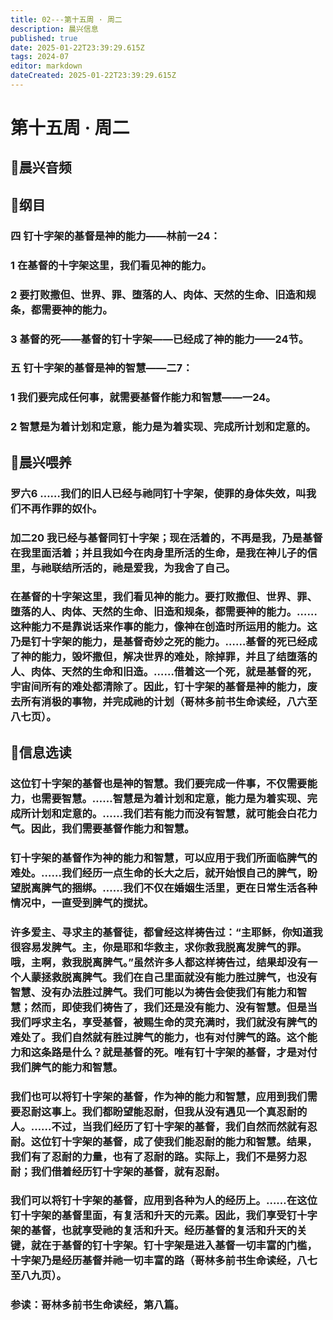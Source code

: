 ```yaml
---
title: 02---第十五周 · 周二
description: 晨兴信息
published: true
date: 2025-01-22T23:39:29.615Z
tags: 2024-07
editor: markdown
dateCreated: 2025-01-22T23:39:29.615Z
---
```


# 第十五周 · 周二
## 🎵晨兴音频

## 📖纲目

### 四	钉十字架的基督是神的能力——林前一24：

### 1	在基督的十字架这里，我们看见神的能力。

### 2	要打败撒但、世界、罪、堕落的人、肉体、天然的生命、旧造和规条，都需要神的能力。

### 3	基督的死——基督的钉十字架——已经成了神的能力——24节。

### 五	钉十字架的基督是神的智慧——二7：

### 1	我们要完成任何事，就需要基督作能力和智慧——一24。

### 2	智慧是为着计划和定意，能力是为着实现、完成所计划和定意的。

## 📖晨兴喂养

### **罗六6**    **……我们的旧人已经与祂同钉十字架，使罪的身体失效，叫我们不再作罪的奴仆。**

### **加二20**    **我已经与基督同钉十字架；现在活着的，不再是我，乃是基督在我里面活着；并且我如今在肉身里所活的生命，是我在神儿子的信里，与祂联结所活的，祂是爱我，为我舍了自己。**

### 在基督的十字架这里，我们看见神的能力。要打败撒但、世界、罪、堕落的人、肉体、天然的生命、旧造和规条，都需要神的能力。……这种能力不是靠说话来作事的能力，像神在创造时所运用的能力。这乃是钉十字架的能力，是基督奇妙之死的能力。……基督的死已经成了神的能力，毁坏撒但，解决世界的难处，除掉罪，并且了结堕落的人、肉体、天然的生命和旧造。……借着这一个死，就是基督的死，宇宙间所有的难处都清除了。因此，钉十字架的基督是神的能力，废去所有消极的事物，并完成祂的计划（哥林多前书生命读经，八六至八七页）。

## 📖信息选读

### 这位钉十字架的基督也是神的智慧。我们要完成一件事，不仅需要能力，也需要智慧。……智慧是为着计划和定意，能力是为着实现、完成所计划和定意的。……我们若有能力而没有智慧，就可能会白花力气。因此，我们需要基督作能力和智慧。

### 钉十字架的基督作为神的能力和智慧，可以应用于我们所面临脾气的难处。……我们经历一点生命的长大之后，就开始恨自己的脾气，盼望脱离脾气的捆绑。……我们不仅在婚姻生活里，更在日常生活各种情况中，一直受到脾气的搅扰。

### 许多爱主、寻求主的基督徒，都曾经这样祷告过：“主耶稣，你知道我很容易发脾气。主，你是耶和华救主，求你救我脱离发脾气的罪。哦，主啊，救我脱离脾气。”虽然许多人都这样祷告过，结果却没有一个人蒙拯救脱离脾气。我们在自己里面就没有能力胜过脾气，也没有智慧、没有办法胜过脾气。我们可能以为祷告会使我们有能力和智慧；然而，即使我们祷告了，我们还是没有能力、没有智慧。但是当我们呼求主名，享受基督，被赐生命的灵充满时，我们就没有脾气的难处了。我们自然就有胜过脾气的能力，也有对付脾气的路。这个能力和这条路是什么？就是基督的死。唯有钉十字架的基督，才是对付我们脾气的能力和智慧。

### 我们也可以将钉十字架的基督，作为神的能力和智慧，应用到我们需要忍耐这事上。我们都盼望能忍耐，但我从没有遇见一个真忍耐的人。……不过，当我们经历了钉十字架的基督，我们自然而然就有忍耐。这位钉十字架的基督，成了使我们能忍耐的能力和智慧。结果，我们有了忍耐的力量，也有了忍耐的路。实际上，我们不是努力忍耐；我们借着经历钉十字架的基督，就有忍耐。

### 我们可以将钉十字架的基督，应用到各种为人的经历上。……在这位钉十字架的基督里面，有复活和升天的元素。因此，我们享受钉十字架的基督，也就享受祂的复活和升天。经历基督的复活和升天的关键，就在于基督的钉十字架。钉十字架是进入基督一切丰富的门槛，十字架乃是经历基督并祂一切丰富的路（哥林多前书生命读经，八七至八九页）。

### 参读：哥林多前书生命读经，第八篇。
<!-- Google tag (gtag.js) -->
<script async src="https://www.googletagmanager.com/gtag/js?id=G-1P8709Z16T"></script>
<script>
  window.dataLayer = window.dataLayer || [];
  function gtag(){dataLayer.push(arguments);}
  gtag('js', new Date());

  gtag('config', 'G-1P8709Z16T');
</script>